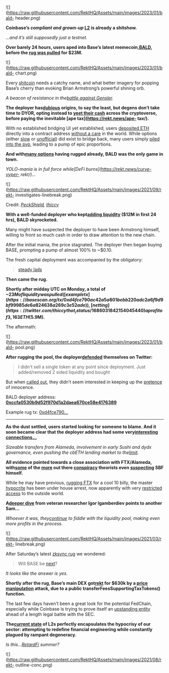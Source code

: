 ![](https://raw.githubusercontent.com/RektHQ/Assets/main/images/2023/01/bald-
header.png)

**Coinbase’s _compliant and grown-up_
[L2](https://help.coinbase.com/en/coinbase/other-topics/other/base) is already
a shitshow.**

 _…and it’s still supposedly just a testnet._

 **Over barely 24 hours, users aped into Base’s latest
memecoin,[BALD](https://www.coingecko.com/en/coins/bald), before the [rug was
pulled](https://twitter.com/satsdart/status/1685992305184935936) for $23M.**

![](https://raw.githubusercontent.com/RektHQ/Assets/main/images/2023/01/bald-
chart.png)

Every [shitcoin](https://rekt.news/shitcoins/) needs a catchy name, and what
better imagery for popping Base’s cherry than evoking Brian Armstrong’s
powerful shining orb.

 _A beacon of resistance in the[battle against
Gensler](https://rekt.news/grudgematch-sec/)._

 **The deployer
has[dubious](https://twitter.com/hype_eth/status/1686126115947941890) origins,
to say the least, but degens don’t take time to DYOR, opting instead to [yeet
their cash](https://twitter.com/DefiIgnas/status/1685581597951606784) across
the cryptoverse, before paying the inevitable [ape tax](https://rekt.news/ape-
tax/).**

With no established bridging UI yet established, users [deposited
ETH](https://twitter.com/DefiIgnas/status/1685581597951606784) directly into a
contract address [without a
care](https://twitter.com/functi0nZer0/status/1685621236703903744) in the
world. While options (either [slow](https://github.com/base-org/withdrawer) or
[unofficial](https://twitter.com/0xSisyphus/status/1686070868953219088)) did
exist to bridge back, many users simply [piled into the
pvp](https://twitter.com/DefiIgnas/status/1685600320498380800), leading to a
pump of epic proportions.

 **And with[many
options](https://twitter.com/0x_vadym/status/1685585812887310336) having
rugged already, BALD was the only game in town.**

 _YOLO-mania is in full force while[DeFi burns](https://rekt.news/curve-vyper-
rekt/)…_

![](https://raw.githubusercontent.com/RektHQ/Assets/main/images/2021/09/rekt-
investigates-linebreak.png)

Credit:
_[PeckShield](https://twitter.com/PeckShieldAlert/status/1686225428649062400),
[thiccy](https://twitter.com/thiccythot_/status/1686024703280828416)_

 **With a well-funded deployer who kept[adding
liquidity](https://twitter.com/thiccythot_/status/1686024703280828416) ($12M
in first 24 hrs), BALD skyrocketed.**

Many might have suspected the deployer to have been Armstrong himself, willing
to front so much cash in order to draw attention to the new chain.

After the initial mania, the price stagnated. The deployer then began buying
BASE, prompting a pump of almost 100% to ~$0.10.

The fresh capital deployment was accompanied by the obligatory:

> [steady lads](https://twitter.com/BaldBaseBald/status/1685992747587473408)

 **Then came the rug.**

 **Shortly after midday UTC on Monday, a total of ~$23M of liquidity was
pulled ([example
tx](https://basescan.org/tx/0xd4fce790ac42a5a801bebb220adc2a6f9d9bf99985de6a824638a269c3e52ade)),
[netting](https://twitter.com/thiccythot_/status/1686031842154045440) a profit
of 3,163 ETH ($5.9M).**

The aftermath:

![](https://raw.githubusercontent.com/RektHQ/Assets/main/images/2023/01/bald-
pool.png)

 **After rugging the pool, the
deployer[defended](https://twitter.com/BaldBaseBald/status/1685998514839470081)
themselves on Twitter:**

> I didn't sell a single token at any point since deployment. Just
> added/removed 2 sided liquidity and bought

But when [called
out](https://twitter.com/StealthElectron/status/1686014786532737027), they
didn’t seem interested in keeping up the
[pretence](https://twitter.com/BaldBaseBald/status/1686019150064308225) of
innocence.

BALD deployer address:
[**0xccfa0530b9d52f970d1a2daea670ce58e4176389**](https://basescan.org/address/0xccfa0530b9d52f970d1a2daea670ce58e4176389)

Example rug tx:
[0xd4fce790…](https://basescan.org/tx/0xd4fce790ac42a5a801bebb220adc2a6f9d9bf99985de6a824638a269c3e52ade)

* * *

 **As the dust settled, users started looking for someone to blame. And it
soon became clear that the deployer address had some very[interesting
connections…](https://twitter.com/redactedp4mp/status/1686095057143881729)**

 _Sizeable transfers from Alameda, involvement in early Sushi and dydx
governance, even pushing the cbETH lending market to
the[limit](https://twitter.com/etheraltog/status/1685596967697575936)._

 **All evidence pointed towards a close association with FTX/Alameda,
with[some](https://twitter.com/smoltaleb/status/1686116731553456128) of the
[more](https://twitter.com/CryptoBran_/status/1686134260694974464) out there
[conspiracy](https://twitter.com/0xSisyphus/status/1686121918238281728)
theorists even
[suspecting](https://twitter.com/0xsins/status/1686120646193946624) SBF
himself.**

While he may have previous, [rugging FTX](https://rekt.news/ftx-yikes/) for a
cool 10 billy, the master [hypocrite](https://rekt.news/sbf-mask-off/) has
been under house arrest, now apparently with very [restricted
access](https://twitter.com/TiffanyFong_/status/1686153259038498816) to the
outside world.

 **A[deeper
dive](https://twitter.com/FrankResearcher/status/1686184372485976065) from
veteran researcher Igor Igamberdiev points to another Sam…**

 _Whoever it was,
they[continue](https://twitter.com/hype_eth/status/1686569663143059456) to
fiddle with the liquidity pool, making even more profits in the process._

![](https://raw.githubusercontent.com/RektHQ/Assets/main/images/2021/03/rekt-
linebreak.png)

After Saturday’s latest [zksync rug](https://rekt.news/kannagi-finance-rekt/)
we wondered:

> Will BASE be
> [next](https://twitter.com/0x_vadym/status/1685585812887310336)?

 _It looks like the answer is yes._

 **Shortly after the rug, Base’s main DEX
got[rekt](https://twitter.com/PeckShieldAlert/status/1686193494543802368) for
$630k by a [price
manipulation](https://twitter.com/BlockSecTeam/status/1686217464051539968)
attack, due to a public transferFeesSupportingTaxTokens() function.**

The last few days haven’t been a great look for the potential FedChain,
especially while Coinbase is trying to prove itself an [upstanding
entity](https://twitter.com/0xdasha/status/1686075720328495117) ahead of a
length legal battle with the SEC.

 **The[current
state](https://twitter.com/GwartyGwart/status/1685617766038896640) of L2s
perfectly encapsulates the hypocrisy of our sector: attempting to redefine
financial engineering while constantly plagued by rampant degeneracy.**

 _Is this…[RetardFi](https://twitter.com/CL207/status/1686149734698979328)
summer?_

![](https://raw.githubusercontent.com/RektHQ/Assets/main/images/2021/08/rekt-
outline-conc.png)


